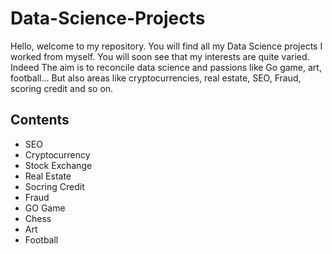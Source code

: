 # ﻿Data-Science-Projects

Hello, welcome to my repository. You will find all my Data Science projects I worked from myself. You will soon see that my interests are quite varied. Indeed The aim is to reconcile data science and passions like Go game, art, football... But also areas like cryptocurrencies, real estate, SEO, Fraud, scoring credit and so on.

## Contents

* SEO
* Cryptocurrency
* Stock Exchange
* Real Estate
* Socring Credit
* Fraud
* GO Game
* Chess
* Art
* Football





